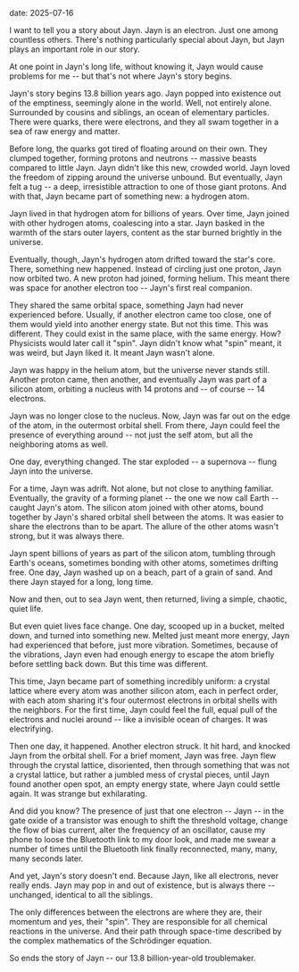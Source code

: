 date: 2025-07-16

<!--pan_title: The Story of Jayn-->

I want to tell you a story about Jayn. Jayn is an electron. Just one among
countless others. There's nothing particularly special about Jayn, but Jayn plays
an important role in our story.


At one point in Jayn's long life, without knowing it, Jayn would cause problems for
me -- but that's not where Jayn's story begins.


Jayn's story begins 13.8 billion years ago. Jayn popped into existence out of the
emptiness, seemingly alone in the world. Well, not entirely alone. Surrounded by
cousins and siblings, 
an ocean of elementary particles. There were
quarks, there were electrons, and they all swam together in a sea of raw energy
and matter.


Before long, the quarks got tired of floating around on their own. They clumped
together, forming protons and neutrons -- massive beasts compared to little Jayn. Jayn didn't
like this new, crowded world. Jayn loved the freedom of zipping around the
universe unbound. But eventually, Jayn felt a tug -- a deep, irresistible attraction
to one of those giant protons. And with that, Jayn became part of something new:
a hydrogen atom.

Jayn lived in that hydrogen atom for billions of years. Over time, Jayn joined
with other hydrogen atoms, coalescing into a star. Jayn basked in the warmth of
the stars outer layers, content as the star burned brightly in the universe.

Eventually, though, Jayn's hydrogen atom drifted toward the star's core. There,
something new happened. Instead of circling just one proton, Jayn now orbited
two. A new proton had joined, forming helium. This meant there was space for
another electron too -- Jayn's first real companion.

They shared the same orbital space, something Jayn had never experienced before.
Usually, if another electron came too close, one of them would yield into another energy state.
But not this time. This was different. They could exist in the same place, with
the same energy. How? Physicists would later call it "spin". Jayn didn't know
what "spin" meant, it was weird, but Jayn liked it. It meant Jayn wasn't alone.

Jayn was happy in the helium atom, but the universe never stands still. Another
proton came, then another, and eventually Jayn was part of a silicon
atom, orbiting a nucleus with 14 protons and -- of course -- 14 electrons.

Jayn was no longer close to the nucleus. Now, Jayn was far out on the edge of the atom, in the
outermost orbital shell. From there, Jayn could feel the presence of everything around
-- not just the self atom, but all the neighboring atoms as well.

One day, everything
changed. The star exploded -- a supernova -- flung Jayn into the universe.

For a time, Jayn was adrift. Not alone, but not close to anything
familiar. Eventually, the gravity of a forming planet -- the one
we now call Earth -- caught Jayn's atom. The silicon atom joined with other atoms, bound together by Jayn's shared orbital shell between the atoms. 
It was easier to share the electrons than to be apart. The
allure of the other atoms wasn't strong, but it was always there.

Jayn spent billions of years as part of the silicon atom, tumbling through Earth's oceans,
sometimes bonding with other atoms, sometimes drifting free. One day, Jayn washed
up on a beach, part of a grain of sand. And there Jayn stayed for a long, long
time.

Now and then, out to sea Jayn went, then returned, living a simple,
chaotic, quiet life.

But even quiet lives face change. One day, scooped up in a
bucket, melted down, and turned into something new. Melted just meant more
energy, Jayn had experienced that before, just more vibration. 
Sometimes, because of the vibrations, Jayn even had enough energy to escape the atom 
briefly before settling back down. But this
time was different.

This time, Jayn became part of something incredibly uniform: a crystal lattice
where every atom was another silicon atom, each in perfect order, with each atom sharing it's
 four outermost electrons in orbital shells with the neighbors. For
the first time, Jayn could feel the full, equal pull of the electrons and nuclei
around -- like a invisible ocean of charges. It was electrifying.


<!--Time usually passed slowly for Jayn. Electrons moved so fast that the rest of
the universe seemed to crawl. But now, Jayn could feel something speeding up. -->


<!-- Electrons were whizzing by—sometimes so fast that they couldn't physically move
any faster, bumping into other atoms in their haste. A disturbance. She couldn't
tell what it was, only that it was coming. -->

Then one day, it happened. Another electron struck. It hit hard, and knocked Jayn from the 
orbital shell. For a brief moment, Jayn was free. Jayn flew through the crystal lattice,
disoriented, then through something that was not a crystal
lattice, but rather a jumbled mess of crystal
pieces, until Jayn found another open spot, an empty energy state, where Jayn
could settle again. It was strange but exhilarating.

And did you know? The presence of just that one electron -- Jayn -- in the gate oxide of a transistor
was enough to
shift the threshold voltage, change the flow of bias current, alter the
frequency of an oscillator, cause my phone
to loose the Bluetooth link to my door look, and made me swear a number of
times until the Bluetooth link finally reconnected, many, many, many seconds later.

And yet, Jayn's story doesn't end. Because Jayn, like all electrons, never really
ends. Jayn may pop in and out of existence, but is always there -- unchanged,
identical to all the siblings.

The only differences between the electrons are where they are, their momentum and yes, their "spin". 
They are responsible for all chemical reactions in the universe. And their
path through space-time described by the complex mathematics of the Schrödinger equation.

So ends the story of Jayn -- our 13.8 billion-year-old troublemaker.


<!--pan_doc:
\newpage

-->
